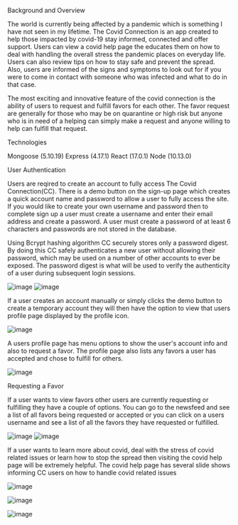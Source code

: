 Background and Overview

The world is currently being affected by a pandemic which is something I have not seen in my lifetime.  The Covid Connection is an app created to help those impacted by covid-19 stay informed, connected and offer support.  Users can view a covid help page the educates them on how to deal with handling the overall stress the pandemic places on everyday life.  Users can also review tips on how to stay safe and prevent the spread.   Also, users are informed of the signs and symptoms to look out for if you were to come in contact with someone who was infected and what to do in that case.

The most exciting and innovative feature of the covid connection is the ability of users to request and fulfill favors for each other.   The favor request are generally for those who may be on quarantine or high risk but anyone who is in need of a helping can simply make a request and anyone willing to help can fulfill that request.  

Technologies

Mongoose (5.10.19)
Express (4.17.1)
React (17.0.1)
Node (10.13.0)


User Authentication

Users are reqired to create an account to fully access The Covid Connection(CC). There is a demo button on the sign-up page which creates a quick account name and password to allow a user to fully access the site. If you would like to create your own username and password then to complete sign up a user must create a username and enter their email address and create a password. A user must create a password of at least 6 characters and passwords are not stored in the database.

Using Bcrypt hashing algorithm CC securely stores only a password digest. By doing this CC safely authenticates a new user without allowing their password, which may be used on a number of other accounts to ever be exposed. The password digest is what will be used to verify the authenticity of a user during subsequent login sessions.


![image](https://user-images.githubusercontent.com/67871528/111408930-66ac5900-86ac-11eb-928d-0086212ace13.png)
![image](https://user-images.githubusercontent.com/67871528/111408976-75930b80-86ac-11eb-9028-69741ba1c3c6.png)


If a user creates an account manually or simply clicks the demo button to create a temporary account they will then have the option to view that users profile page displayed by the profile icon.

![image](https://user-images.githubusercontent.com/67871528/111409165-cefb3a80-86ac-11eb-9194-ec607101c922.png)


A users profile page has menu options to show the user's account info and also to request a favor.  The profile page also lists any favors a user has accepted and chose to fulfill for others.

![image](https://user-images.githubusercontent.com/67871528/111409343-27323c80-86ad-11eb-860e-b496feccaef6.png)

Requesting a Favor


If a user wants to view favors other users are currently requesting or fulfilling they have a couple of options.  You can go to the newsfeed and see a list of all favors being requested or accepted or you can click on a users username and see a list of all the favors they have requested or fulfilled.

![image](https://user-images.githubusercontent.com/67871528/111409701-da029a80-86ad-11eb-88dc-06858c7f605b.png)
![image](https://user-images.githubusercontent.com/67871528/111409719-e2f36c00-86ad-11eb-9fec-70b662b0f08b.png)


If a user wants to learn more about covid, deal with the stress of covid related issues or learn how to stop the spread then visiting the covid help page will be extremely helpful.   The covid help page has several slide shows informing CC users on how to handle covid related issues


![image](https://user-images.githubusercontent.com/67871528/111410030-5dbc8700-86ae-11eb-94f4-c6317427c601.png)

![image](https://user-images.githubusercontent.com/67871528/111410054-690fb280-86ae-11eb-8c17-2f690d568cc0.png)

![image](https://user-images.githubusercontent.com/67871528/111410077-7331b100-86ae-11eb-8237-ab2d5a6f6101.png)



